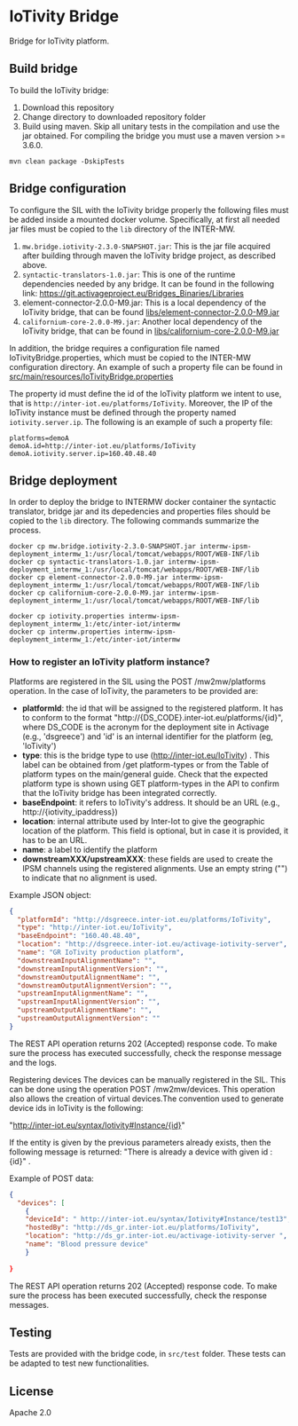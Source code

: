 # IoTivity Bridge

Bridge for IoTivity platform.

## Build bridge


To build the IoTivity bridge:
1. Download this repository
2. Change directory to downloaded repository folder
3. Build using maven. Skip all unitary tests in the compilation and use the jar obtained. For compiling the bridge you must use a maven version >= 3.6.0.

```
mvn clean package -DskipTests
```

## Bridge configuration 

To configure the SIL with the IoTivity bridge properly the following files must be added inside a mounted docker volume. Specifically, at first all needed jar files must be copied to the ``lib`` directory of the INTER-MW.
1. ``mw.bridge.iotivity-2.3.0-SNAPSHOT.jar``: This is the jar file acquired after building through maven the IoTivity bridge project, as described above.
2. ``syntactic-translators-1.0.jar``: This is one of the runtime dependencies needed by any bridge. It can be found in the following link: https://git.activageproject.eu/Bridges_Binaries/Libraries
3. element-connector-2.0.0-M9.jar: This is a local dependency of the IoTivity bridge, that can be found [libs/element-connector-2.0.0-M9.jar](libs/element-connector-2.0.0-M9.jar)
4. ``californium-core-2.0.0-M9.jar``: Another local dependency of the IoTivity bridge, that can be found in [libs/californium-core-2.0.0-M9.jar](libs/californium-core-2.0.0-M9.jar)

In addition, the bridge requires a configuration file named IoTivityBridge.properties, which must be copied to the INTER-MW configuration directory. An example of such a property file can be found in [src/main/resources/IoTivityBridge.properties](src/main/resources/IoTivityBridge.properties)

The property id must define the id of the IoTivity platform we intent to use, that is ``http://inter-iot.eu/platforms/IoTivity``. Moreover, the IP of the IoTivity instance must be defined through the property named ``iotivity.server.ip``. The following is an example of such a  property file:

```
platforms=demoA
demoA.id=http://inter-iot.eu/platforms/IoTivity
demoA.iotivity.server.ip=160.40.48.40
```

## Bridge deployment

In order to deploy the bridge to INTERMW docker container the syntactic translator, bridge jar and its depedencies and properties files should be copied to the ``lib`` directory. The following commands summarize the process.
```
docker cp mw.bridge.iotivity-2.3.0-SNAPSHOT.jar intermw-ipsm-deployment_intermw_1:/usr/local/tomcat/webapps/ROOT/WEB-INF/lib
docker cp syntactic-translators-1.0.jar intermw-ipsm-deployment_intermw_1:/usr/local/tomcat/webapps/ROOT/WEB-INF/lib
docker cp element-connector-2.0.0-M9.jar intermw-ipsm-deployment_intermw_1:/usr/local/tomcat/webapps/ROOT/WEB-INF/lib
docker cp californium-core-2.0.0-M9.jar intermw-ipsm-deployment_intermw_1:/usr/local/tomcat/webapps/ROOT/WEB-INF/lib

docker cp iotivity.properties intermw-ipsm-deployment_intermw_1:/etc/inter-iot/intermw
docker cp intermw.properties intermw-ipsm-deployment_intermw_1:/etc/inter-iot/intermw
```


### How to register an IoTivity platform instance?

Platforms are registered in the SIL using the POST /mw2mw/platforms operation. In the case of IoTivity, the parameters to be provided are:

- **platformId**: the id that will be assigned to the registered platform. It has to conform to the format "http://{DS_CODE}.inter-iot.eu/platforms/{id}", where DS_CODE is the acronym for the deployment site in Activage (e.g., 'dsgreece') and 'id' is an internal identifier for the platform (eg, 'IoTivity')
- **type**: this is the bridge type to use (http://inter-iot.eu/IoTivity) . This label can be obtained from /get platform-types or from the Table of platform types on the main/general guide. Check that the expected platform type is shown using GET platform-types in the API to confirm that the IoTivity bridge has been integrated correctly.
- **baseEndpoint**: it refers to IoTivity's address. It should be an URL (e.g., http://{iotivity_ipaddress})
- **location**: internal attribute used by Inter-Iot to give the geographic location of the platform. This field is optional, but in case it is provided, it has to be an URL.
- **name**: a label to identify the platform
- **downstreamXXX/upstreamXXX**: these fields are used to create the IPSM channels using the registered alignments. Use an empty string ("") to indicate that no alignment is used. 
 

Example JSON object:
```json
{
  "platformId": "http://dsgreece.inter-iot.eu/platforms/IoTivity",
  "type": "http://inter-iot.eu/IoTivity",
  "baseEndpoint": "160.40.48.40",
  "location": "http://dsgreece.inter-iot.eu/activage-iotivity-server",
  "name": "GR IoTivity production platform",
  "downstreamInputAlignmentName": "",
  "downstreamInputAlignmentVersion": "",
  "downstreamOutputAlignmentName": "",
  "downstreamOutputAlignmentVersion": "",
  "upstreamInputAlignmentName": "",
  "upstreamInputAlignmentVersion": "",
  "upstreamOutputAlignmentName": "",
  "upstreamOutputAlignmentVersion": ""
}
```
The REST API operation returns 202 (Accepted) response code. To make sure the process has executed successfully, check the response message and the logs.

Registering devices
The devices can be manually registered in the SIL. This can be done using the operation POST /mw2mw/devices. This operation also allows the creation of virtual devices.The convention used to generate device ids in IoTivity is the following:

"http://inter-iot.eu/syntax/Iotivity#Instance/{id}"

If the entity is given by the previous parameters already exists, then the following message is returned: "There is already a device with given id : {id}"
.

Example of POST data:
```json
{
  "devices": [
	{
  	"deviceId": " http://inter-iot.eu/syntax/Iotivity#Instance/test13",
  	"hostedBy": "http://ds_gr.inter-iot.eu/platforms/IoTivity",
  	"location": "http://ds_gr.inter-iot.eu/activage-iotivity-server ",
  	"name": "Blood pressure device"
	}
  
}
```

The REST API operation returns 202 (Accepted) response code. To make sure the process has been executed successfully, check the response messages.


## Testing

Tests are provided with the bridge code, in ``src/test`` folder. These tests can be adapted to test new functionalities.

## License

Apache 2.0
